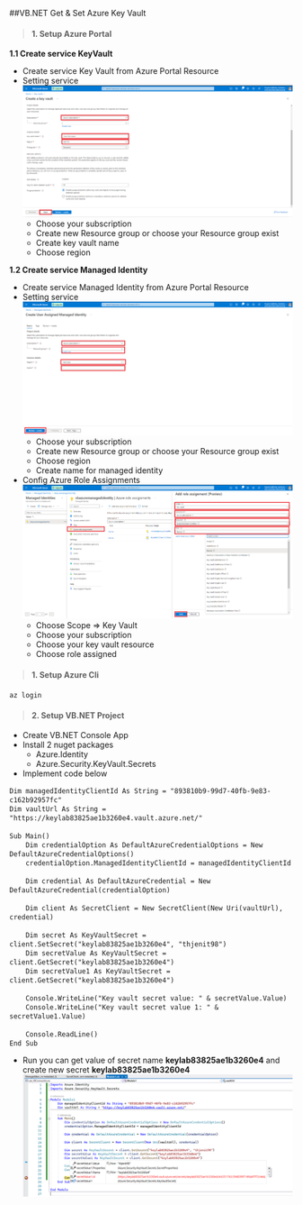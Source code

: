 ##VB.NET Get & Set Azure Key Vault
> #### 1. Setup Azure Portal
**1.1 Create service KeyVault**
- Create service Key Vault from Azure Portal Resource
- Setting service
![Setting sevice!](/Imgs/4-setting-service.png)
  * Choose your subscription
  * Create new Resource group or choose your Resource group exist
  * Create key vault name
  * Choose region

**1.2 Create service Managed Identity**
- Create service Managed Identity from Azure Portal Resource
- Setting service
![Setting sevice!](/Imgs/5-setting-managed-identity.png)
  * Choose your subscription
  * Create new Resource group or choose your Resource group exist
  * Choose region
  * Create name for managed identity
- Config Azure Role Assignments
![Setting sevice!](/Imgs/6-config-role-assignments.png)
  * Choose Scope => Key Vault
  * Choose your subscription
  * Choose your key vault resource
  * Choose role assigned

> #### 1. Setup Azure Cli
``az login``

> #### 2. Setup VB.NET Project
- Create VB.NET Console App
- Install 2 nuget packages
  * Azure.Identity
  * Azure.Security.KeyVault.Secrets
- Implement code below
```
Dim managedIdentityClientId As String = "893810b9-99d7-40fb-9e83-c162b92957fc"
Dim vaultUrl As String = "https://keylab83825ae1b3260e4.vault.azure.net/"

Sub Main()
    Dim credentialOption As DefaultAzureCredentialOptions = New DefaultAzureCredentialOptions()
    credentialOption.ManagedIdentityClientId = managedIdentityClientId

    Dim credential As DefaultAzureCredential = New DefaultAzureCredential(credentialOption)

    Dim client As SecretClient = New SecretClient(New Uri(vaultUrl), credential)

    Dim secret As KeyVaultSecret = client.SetSecret("keylab83825ae1b3260e4", "thjenit98")
    Dim secretValue As KeyVaultSecret = client.GetSecret("keylab83825ae1b3260e4")
    Dim secretValue1 As KeyVaultSecret = client.GetSecret("keylab83825ae1b3260e4")

    Console.WriteLine("Key vault secret value: " & secretValue.Value)
    Console.WriteLine("Key vault secret value 1: " & secretValue1.Value)

    Console.ReadLine()
End Sub
```
- Run you can get value of secret name **keylab83825ae1b3260e4** and create new secret **keylab83825ae1b3260e4**
![Result!](/Imgs/7-result.png)